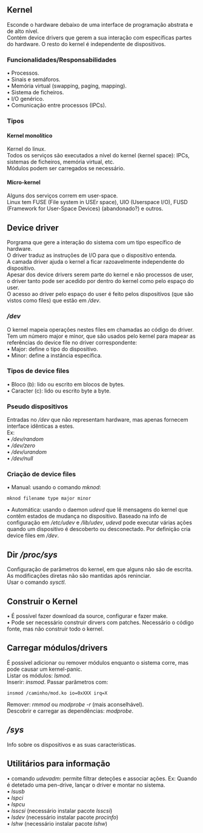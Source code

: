 ## Kernel
Esconde o hardware debaixo de uma interface de programação abstrata e de alto nível.
<br>
Contém device drivers que gerem a sua interação com específicas partes do hardware. O resto do kernel é independente de dispositivos.

### Funcionalidades/Responsabilidades
• Processos. <br>
• Sinais e semáforos. <br>
• Memória virtual (swapping, paging, mapping). <br>
• Sistema de ficheiros. <br>
• I/O genérico. <br>
• Comunicação entre processos (IPCs).

### Tipos
#### Kernel monolítico
Kernel do linux.
<br>
Todos os serviços são executados a nível do kernel (kernel space): IPCs, sistemas de ficheiros, memória virtual, etc. 
<br>
Módulos podem ser carregados se necessário.

#### Micro-kernel
Alguns dos serviços correm em user-space.
<br>
Linux tem FUSE (File system in USEr space), UIO (Userspace I/O), FUSD (Framework for User-Space Devices) (abandonado?) e outros.

## Device driver
Porgrama que gere a interação do sistema com um tipo específico de hardware.
<br>
O driver traduz as instruções de I/O para que o dispositivo entenda.
<br>
A camada driver ajuda o kernel a ficar razoavelmente independente do dispositivo.
<br>
Apesar dos device drivers serem parte do kernel e não processos de user, o driver tanto pode ser acedido por dentro do kernel como pelo espaço do user.
<br>
O acesso ao driver pelo espaço do user é feito pelos dispositivos (que são vistos como files) que estão em */dev*.

### */dev*
O kernel mapeia operações nestes files em chamadas ao código do driver.
<br>
Tem um número major e minor, que são usados pelo kernel para mapear as referências do device file no driver correspondente: <br>
• Major: define o tipo do dispositivo. <br>
• Minor: define a instância específica.

### Tipos de device files
• Bloco (b): lido ou escrito em blocos de bytes. <br>
• Caracter (c): lido ou escrito byte a byte.

### Pseudo dispositivos
Entradas no */dev* que não representam hardware, mas apenas fornecem interface idênticas a estes. <br>
Ex: <br>
• */dev/random* <br>
• */dev/zero* <br>
• */dev/urandom* <br>
• */dev/null*

### Criação de device files
• Manual: usando o comando *mknod*:

    mknod filename type major minor

• Automática: usando o daemon *udevd* que lê mensagens do kernel que contêm estados de  mudança no dispositivo. Baseado na info de configuração em */etc/udev* e */lib/udev*, *udevd* pode executar várias ações quando um dispositivo é descoberto ou desconectado. Por definição cria device files em */dev*.

## Dir */proc/sys*
Configuração de parâmetros do kernel, em que alguns não são de escrita.
<br>
As modificações diretas não são mantidas após reninciar.
<br>
Usar o comando *sysctl*.

## Construir o Kernel
• É possível fazer download da source, configurar e fazer make.
<br>
• Pode ser necessário construir dirvers com patches. Necessário o código fonte, mas não construir todo o kernel.

## Carregar módulos/drivers
É possível adicionar ou remover módulos enquanto o sistema corre, mas pode causar um kernel-panic.
<br>
Listar os módulos: *lsmod*.
<br>
Inserir: *insmod*. Passar parâmetros com:

    insmod /caminho/mod.ko io=0xXXX irq=X

Remover: *rmmod* ou *modprobe -r* (mais aconselhável).
<br>
Descobrir e carregar as dependências: *modprobe*.

## */sys*
Info sobre os dispositivos e as suas características.

## Utilitários para informação
• comando *udevadm*: permite filtrar deteções e associar ações. Ex: Quando é detetado uma pen-drive, lançar o driver e montar no sistema. <br>
• *lsusb* <br>
• *lspci* <br>
• *lspcu* <br>
• *lsscsi* (necessário instalar pacote *lsscsi*) <br>
• *lsdev* (necessário instalar pacote *procinfo*) <br>
• *lshw* (necessário instalar pacote *lshw*)
